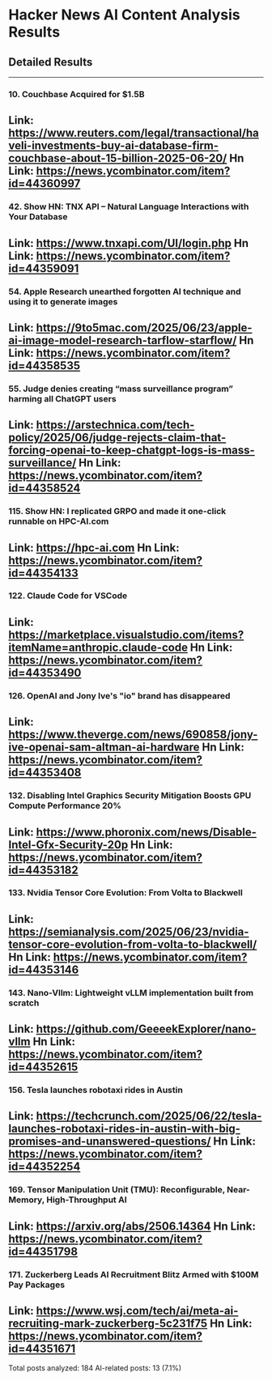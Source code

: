 # Hacker News AI Content Analysis Results

## Detailed Results

------
### 10. Couchbase Acquired for $1.5B
Link: https://www.reuters.com/legal/transactional/haveli-investments-buy-ai-database-firm-couchbase-about-15-billion-2025-06-20/
Hn Link: https://news.ycombinator.com/item?id=44360997
------
### 42. Show HN: TNX API – Natural Language Interactions with Your Database
Link: https://www.tnxapi.com/UI/login.php
Hn Link: https://news.ycombinator.com/item?id=44359091
------
### 54. Apple Research unearthed forgotten AI technique and using it to generate images
Link: https://9to5mac.com/2025/06/23/apple-ai-image-model-research-tarflow-starflow/
Hn Link: https://news.ycombinator.com/item?id=44358535
------
### 55. Judge denies creating “mass surveillance program” harming all ChatGPT users
Link: https://arstechnica.com/tech-policy/2025/06/judge-rejects-claim-that-forcing-openai-to-keep-chatgpt-logs-is-mass-surveillance/
Hn Link: https://news.ycombinator.com/item?id=44358524
------
### 115. Show HN: I replicated GRPO and made it one-click runnable on HPC-AI.com
Link: https://hpc-ai.com
Hn Link: https://news.ycombinator.com/item?id=44354133
------
### 122. Claude Code for VSCode
Link: https://marketplace.visualstudio.com/items?itemName=anthropic.claude-code
Hn Link: https://news.ycombinator.com/item?id=44353490
------
### 126. OpenAI and Jony Ive's "io" brand has disappeared
Link: https://www.theverge.com/news/690858/jony-ive-openai-sam-altman-ai-hardware
Hn Link: https://news.ycombinator.com/item?id=44353408
------
### 132. Disabling Intel Graphics Security Mitigation Boosts GPU Compute Performance 20%
Link: https://www.phoronix.com/news/Disable-Intel-Gfx-Security-20p
Hn Link: https://news.ycombinator.com/item?id=44353182
------
### 133. Nvidia Tensor Core Evolution: From Volta to Blackwell
Link: https://semianalysis.com/2025/06/23/nvidia-tensor-core-evolution-from-volta-to-blackwell/
Hn Link: https://news.ycombinator.com/item?id=44353146
------
### 143. Nano-Vllm: Lightweight vLLM implementation built from scratch
Link: https://github.com/GeeeekExplorer/nano-vllm
Hn Link: https://news.ycombinator.com/item?id=44352615
------
### 156. Tesla launches robotaxi rides in Austin
Link: https://techcrunch.com/2025/06/22/tesla-launches-robotaxi-rides-in-austin-with-big-promises-and-unanswered-questions/
Hn Link: https://news.ycombinator.com/item?id=44352254
------
### 169. Tensor Manipulation Unit (TMU): Reconfigurable, Near-Memory, High-Throughput AI
Link: https://arxiv.org/abs/2506.14364
Hn Link: https://news.ycombinator.com/item?id=44351798
------
### 171. Zuckerberg Leads AI Recruitment Blitz Armed with $100M Pay Packages
Link: https://www.wsj.com/tech/ai/meta-ai-recruiting-mark-zuckerberg-5c231f75
Hn Link: https://news.ycombinator.com/item?id=44351671
------
Total posts analyzed: 184
AI-related posts: 13 (7.1%)

